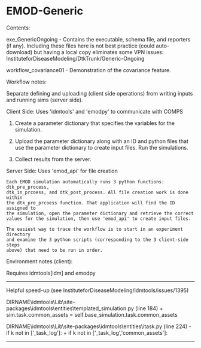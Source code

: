 # EMOD-Generic



Contents:

  exe_GenericOngoing     - Contains the executable, schema file, and reporters
                           (if any). Including these files here is not best
                           practice (could auto-download) but having a local
                           copy eliminates some VPN issues:
                           InstituteforDiseaseModeling/DtkTrunk/Generic-Ongoing

  workflow_covariance01  - Demonstration of the covariance feature.



Workflow notes:

  Separate defining and uploading (client side operations) from writing
  inputs and running sims (server side).


  Client Side: Uses 'idmtools' and 'emodpy' to communicate with COMPS

  1. Create a parameter dictionary that specifies the variables for the
     simulation.

  2. Upload the parameter dictionary along with an ID and python files that use
     the parameter dictionary to create input files. Run the simulations.

  3. Collect results from the server.


  Server Side: Uses 'emod_api' for file creation

    Each EMOD simulation automatically runs 3 python functions: dtk_pre_process,
    dtk_in_prcoess, and dtk_post_process. All file creation work is done within
    the dtk_pre_prcoess function. That application will find the ID assigned to
    the simulation, open the parameter dictionary and retrieve the correct
    values for the simulation, then use 'emod_api' to create input files.

    The easiest way to trace the workflow is to start in an experiment directory
    and examine the 3 python scripts (corresponding to the 3 client-side steps
    above) that need to be run in order.



Environment notes (client):

  Requires idmtools[idm] and emodpy

  ********************************
  Helpful speed-up (see InstituteforDiseaseModeling/idmtools/issues/1395)

  DIRNAME\idmtools\Lib\site-packages\idmtools\entities\templated_simulation.py
    (line 184)
      + sim.task.common_assets = self.base_simulation.task.common_assets

  DIRNAME\idmtools\Lib\site-packages\idmtools\entities\itask.py
    (line 224)
      - if k not in ['_task_log']:
      + if k not in ['_task_log','common_assets']:

  ********************************

    
